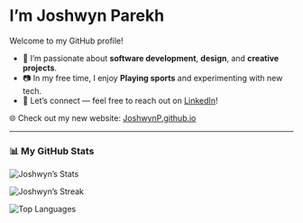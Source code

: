 <h1>I’m Joshwyn Parekh</h1>
<p>Welcome to my GitHub profile!</p>

<ul>
  <li>🚀 I’m passionate about <b>software development</b>, <b>design</b>, and <b>creative projects</b>.</li>
  <li>📷 In my free time, I enjoy <b>Playing sports</b> and experimenting with new tech.</li>
  <li>💼 Let’s connect — feel free to reach out on <a href="https://www.linkedin.com/in/joshwynparekh">LinkedIn</a>!</li>
</ul>

🌐 Check out my new website: [JoshwynP.github.io](https://JoshwynP.github.io)

---

### 📊 My GitHub Stats
![Joshwyn’s Stats](https://github-readme-stats.vercel.app/api?username=JoshwynP&show_icons=true&hide_border=true&title_color=8b5cf6&icon_color=8b5cf6&text_color=ffffff&bg_color=0d1117)

![Joshwyn’s Streak](https://github-readme-streak-stats.herokuapp.com/?user=JoshwynP&hide_border=true&background=0d1117&ring=8b5cf6&fire=8b5cf6&currStreakLabel=8b5cf6&sideNums=ffffff&sideLabels=ffffff&dates=cccccc)

![Top Languages](https://github-readme-stats.vercel.app/api/top-langs/?username=JoshwynP&layout=compact&hide_border=true&title_color=8b5cf6&text_color=ffffff&bg_color=0d1117)
